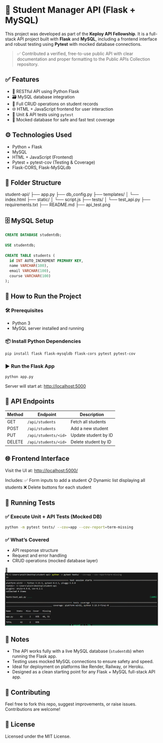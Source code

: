 # 🧠 Student Manager API (Flask + MySQL)

This project was developed as part of the **Keploy API Fellowship**. It is a full-stack API project built with **Flask** and **MySQL**, including a frontend interface and robust testing using **Pytest** with mocked database connections.

> ✅ Contributed a verified, free-to-use public API with clear documentation and proper formatting to the Public APIs Collection repository.

## ✅ Features

* 📡 RESTful API using Python Flask
* 🗃️ MySQL database integration
* 🧾 Full CRUD operations on student records
* 🌐 HTML + JavaScript frontend for user interaction
* 🧪 Unit & API tests using `pytest`
* 🧰 Mocked database for safe and fast test coverage

## ⚙️ Technologies Used

* Python + Flask
* MySQL
* HTML + JavaScript (Frontend)
* Pytest + pytest-cov (Testing & Coverage)
* Flask-CORS, Flask-MySQLdb

## 📁 Folder Structure

student-api/
├── app.py
├── db\_config.py
├── templates/
│   └── index.html
├── static/
│   └── script.js
├── tests/
│   └── test\_api.py
├── requirements.txt
├── README.md
├── api\_test.png

## 🗄️ MySQL Setup

```sql
CREATE DATABASE studentdb;

USE studentdb;

CREATE TABLE students (
  id INT AUTO_INCREMENT PRIMARY KEY,
  name VARCHAR(100),
  email VARCHAR(100),
  course VARCHAR(100)
);
```

## 🚀 How to Run the Project

### 🛠️ Prerequisites

* Python 3
* MySQL server installed and running

### 📦 Install Python Dependencies

```bash
pip install flask flask-mysqldb flask-cors pytest pytest-cov
```

### ▶️ Run the Flask App

```bash
python app.py
```

Server will start at: [http://localhost:5000](http://localhost:5000)

## 🔗 API Endpoints

| Method | Endpoint             | Description          |
| ------ | -------------------- | -------------------- |
| GET    | `/api/students`      | Fetch all students   |
| POST   | `/api/students`      | Add a new student    |
| PUT    | `/api/students/<id>` | Update student by ID |
| DELETE | `/api/students/<id>` | Delete student by ID |

## 🌐 Frontend Interface

Visit the UI at: [http://localhost:5000/](http://localhost:5000/)

Includes:
✅ Form inputs to add a student
📋 Dynamic list displaying all students
❌ Delete buttons for each student

## 🧪 Running Tests

### ✅ Execute Unit + API Tests (Mocked DB)

```bash
python -m pytest tests/ --cov=app --cov-report=term-missing
```

### ✅ What’s Covered

* API response structure
* Request and error handling
* CRUD operations (mocked database layer)

📸 ![Test Coverage](api_test.png)

## 📌 Notes

* The API works fully with a live MySQL database (`studentdb`) when running the Flask app.
* Testing uses mocked MySQL connections to ensure safety and speed.
* Ideal for deployment on platforms like Render, Railway, or Heroku.
* Designed as a clean starting point for any Flask + MySQL full-stack API app.

## 🤝 Contributing

Feel free to fork this repo, suggest improvements, or raise issues. Contributions are welcome!

## 📄 License

Licensed under the MIT License.
